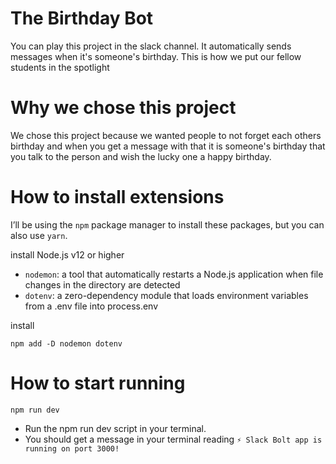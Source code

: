 # The Birthday Bot
You can play this project in the slack channel. It automatically sends messages when it's someone's birthday. This is how we put our fellow students in the spotlight

# Why we chose this project
We chose this project because we wanted people to not forget each others birthday and when you get a message with that it is someone's birthday that you talk to the person and wish the lucky one a happy birthday.

# How to install extensions
I’ll be using the `npm` package manager to install these packages, but you can also use `yarn`.

install Node.js v12 or higher
- `nodemon`: a tool that automatically restarts a Node.js application when file changes in the directory are detected
- `dotenv`: a zero-dependency module that loads environment variables from a .env file into process.env

install 
```
npm add -D nodemon dotenv 
```
# How to start running
```
npm run dev
```
- Run the npm run dev script in your terminal. 
- You should get a message in your terminal reading `⚡️ Slack Bolt app is running on port 3000!`
